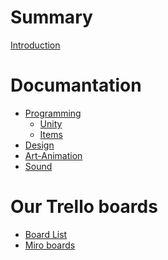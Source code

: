 # Summary

[Introduction](./chapter_1.md)

# Documantation
- [Programming](./Style_Guide.md)
	- [Unity](./unity.md)
	- [Items](./item_structure.md)
- [Design]()
- [Art-Animation]()
- [Sound]()

# Our Trello boards
- [Board List]()
- [Miro boards]()
